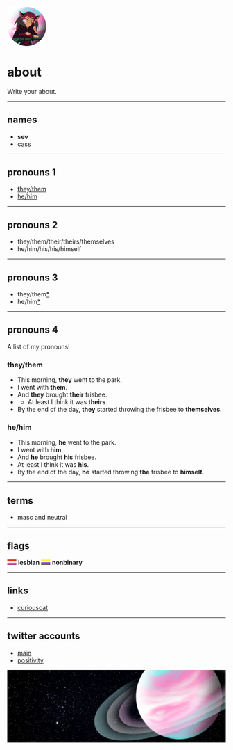 <img src="icon.png" width=90 />

# about

Write your about.

----------------------

## names
- **sev**
- cass

----------------------

## pronouns 1
- [they/them](theythem.png)
- [he/him](hehim.png)

----------------------

## pronouns 2
- they/them/their/theirs/themselves
- he/him/his/his/himself

----------------------

## pronouns 3
- they/them<a href="/" title="they/them/their/theirs/themselves">*</a>
- he/him<a href="/" title="This morning, he went to the park. I went with him. And he brought his frisbee. At least I think it was his. By the end of the day, he started throwing the frisbee to himself.">*</a>

----------------------

## pronouns 4
A list of my pronouns!

### **they/them**

- This morning, **they** went to the park. 
- I went with **them**. 
- And **they** brought **their**  frisbee. 
- - At least I think it was **theirs**. 
- By the end of the day, **they** started throwing the frisbee to **themselves**.

### **he/him**

- This morning, **he** went to the park. 
- I went with **him**. 
- And **he** brought **his** frisbee. 
- At least I think it was **his**. 
- By the end of the day, **he** started throwing **the** frisbee to **himself**.

----------------------

## terms
- masc and neutral

----------------------

## flags
<img src="lesbian.png" width=21 /> **lesbian** <img src="nonbinary.png" width=21 /> **nonbinary**

----------------------

## links
- [curiouscat](http://curiouscat.qa/theybian)

----------------------

## twitter accounts
- [main](http://twitter.com/theybian)
- [positivity](http://twitter.com/agenderlesbians)

![image](header.jpg)
